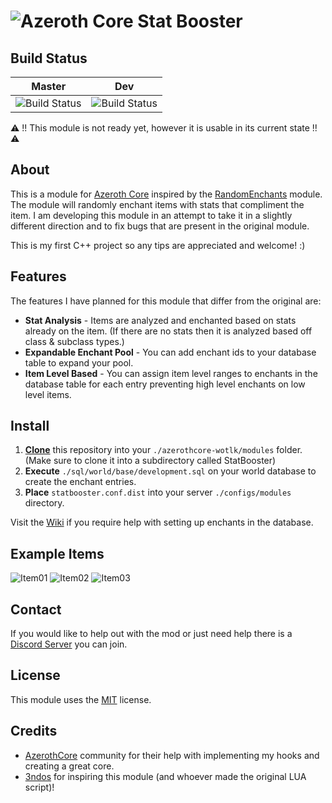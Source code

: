 # ![Azeroth Core](https://i.imgur.com/fQwb8m3.png) Stat Booster
## Build Status
|Master|Dev|
|-|-|
| ![Build Status](https://github.com/anchydev/statbooster/actions/workflows/core-build.yml/badge.svg?branch=master) | ![Build Status](https://github.com/anchydev/statbooster/actions/workflows/core-build.yml/badge.svg?branch=dev) |

⚠️ !! This module is not ready yet, however it is usable in its current state !! ⚠️
## About
This is a module for [Azeroth Core](https://github.com/azerothcore/azerothcore-wotlk) inspired by the [RandomEnchants](https://github.com/azerothcore/mod-random-enchants) module. 
The module will randomly enchant items with stats that compliment the item.
I am developing this module in an attempt to take it in a slightly different direction and to fix bugs that are present in the original module.

This is my first C++ project so any tips are appreciated and welcome! :)

## Features
The features I have planned for this module that differ from the original are:
- **Stat Analysis** - Items are analyzed and enchanted based on stats already on the item. (If there are no stats then it is analyzed based off class & subclass types.)
- **Expandable Enchant Pool** - You can add enchant ids to your database table to expand your pool.
- **Item Level Based** - You can assign item level ranges to enchants in the database table for each entry preventing high level enchants on low level items.

## Install
1. **[Clone](https://git-scm.com/docs/git-clone)** this repository into your `./azerothcore-wotlk/modules` folder. (Make sure to clone it into a subdirectory called StatBooster)
2. **Execute** `./sql/world/base/development.sql` on your world database to create the enchant entries.
3. **Place** `statbooster.conf.dist` into your server `./configs/modules` directory.

Visit the [Wiki](https://github.com/AnchyDev/StatBooster/wiki/Enchant%20Template) if you require help with setting up enchants in the database.

## Example Items
![Item01](https://i.imgur.com/MYgpZKK.png)
![Item02](https://i.imgur.com/qCgx7XS.png)
![Item03](https://i.imgur.com/nnh3YA1.png)

## Contact
If you would like to help out with the mod or just need help there is a [Discord Server](https://discord.gg/xdVPGcpJ8C) you can join.

## License

This module uses the [MIT](https://github.com/AnchyDev/StatBooster/blob/master/LICENSE) license.

## Credits
- [AzerothCore](https://github.com/azerothcore/azerothcore-wotlk) community for their help with implementing my hooks and creating a great core.
- [3ndos](https://github.com/3ndos) for inspiring this module (and whoever made the original LUA script)!
